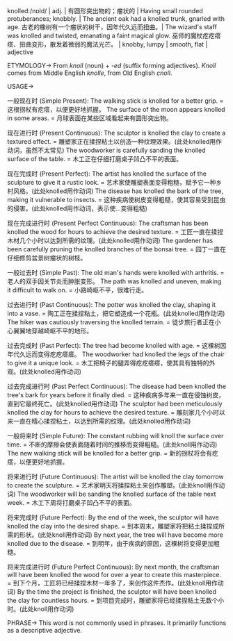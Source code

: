 knolled:/nɒld/ | adj. | 有圆形突出物的；瘤状的 | Having small rounded protuberances; knobbly. | The ancient oak had a knolled trunk, gnarled with age.  古老的橡树有一个瘤状的树干，因年代久远而扭曲。| The wizard's staff was knolled and twisted, emanating a faint magical glow.  巫师的魔杖疙疙瘩瘩、扭曲变形，散发着微弱的魔法光芒。 |  knobby, lumpy | smooth, flat | adjective


ETYMOLOGY->
From *knoll* (noun) + *-ed* (suffix forming adjectives).  *Knoll* comes from Middle English *knolle*, from Old English *cnoll*.

USAGE->

一般现在时 (Simple Present):
The walking stick is knolled for a better grip. =  这根拐杖有疙瘩，以便更好地抓握。
The surface of the moon appears knolled in some areas. = 月球表面在某些区域看起来有圆形突出物。

现在进行时 (Present Continuous):
The sculptor is knolled the clay to create a textured effect. = 雕塑家正在揉捏粘土以创造一种纹理效果。(此处knolled用作动词，虽然不太常见)
The woodworker is carefully sanding the knolled surface of the table. = 木工正在仔细打磨桌子凹凸不平的表面。


现在完成时 (Present Perfect):
The artist has knolled the surface of the sculpture to give it a rustic look. = 艺术家使雕塑表面变得粗糙，赋予它一种乡村风格。(此处knolled用作动词)
The disease has knolled the bark of the tree, making it vulnerable to insects. = 这种疾病使树皮变得粗糙，使其容易受到昆虫的侵害。(此处knolled用作动词，表示使…变得粗糙)


现在完成进行时 (Present Perfect Continuous):
The craftsman has been knolled the wood for hours to achieve the desired texture. = 工匠一直在揉捏木材几个小时以达到所需的纹理。(此处knolled用作动词)
The gardener has been carefully pruning the knolled branches of the bonsai tree. = 园丁一直在仔细修剪盆景树瘤状的树枝。

一般过去时 (Simple Past):
The old man's hands were knolled with arthritis. = 老人的双手因关节炎而肿胀变形。
The path was knolled and uneven, making it difficult to walk on. = 小路崎岖不平，很难行走。

过去进行时 (Past Continuous):
The potter was knolled the clay, shaping it into a vase. = 陶工正在揉捏粘土，把它塑造成一个花瓶。(此处knolled用作动词)
The hiker was cautiously traversing the knolled terrain. = 徒步旅行者正在小心翼翼地穿越崎岖不平的地形。

过去完成时 (Past Perfect):
The tree had become knolled with age. = 这棵树因年代久远而变得疙疙瘩瘩。
The woodworker had knolled the legs of the chair to give it a unique look. = 木工把椅子的腿弄得疙疙瘩瘩，使其具有独特的外观。(此处knolled用作动词)

过去完成进行时 (Past Perfect Continuous):
The disease had been knolled the tree's bark for years before it finally died.  = 这种疾病多年来一直在侵蚀树皮，直到它最终死亡。(此处knolled用作动词)
The sculptor had been meticulously knolled the clay for hours to achieve the desired texture. =  雕刻家几个小时以来一直在精心揉捏粘土，以达到所需的纹理。(此处knolled用作动词)

一般将来时 (Simple Future):
The constant rubbing will knoll the surface over time. =  不断的摩擦会使表面随着时间的推移而变得粗糙。(此处knoll用作动词)
The new walking stick will be knolled for a better grip. = 新的拐杖将会有疙瘩，以便更好地抓握。

将来进行时 (Future Continuous):
The artist will be knolled the clay tomorrow to create the sculpture. = 艺术家明天将揉捏粘土来创作雕塑。(此处knoll用作动词)
The woodworker will be sanding the knolled surface of the table next week. = 木工下周将打磨桌子凹凸不平的表面。

将来完成时 (Future Perfect):
By the end of the week, the sculptor will have knolled the clay into the desired shape. = 到本周末，雕塑家将把粘土揉捏成所需的形状。(此处knoll用作动词)
By next year, the tree will have become more knolled due to the disease. = 到明年，由于疾病的原因，这棵树将变得更加粗糙。

将来完成进行时 (Future Perfect Continuous):
By next month, the craftsman will have been knolled the wood for over a year to create this masterpiece. = 到下个月，工匠将已经揉捏木材一年多了，来创作这件杰作。(此处knoll用作动词)
By the time the project is finished, the sculptor will have been knolled the clay for countless hours. = 到项目完成时，雕塑家将已经揉捏粘土无数个小时。(此处knoll用作动词)



PHRASE->
This word is not commonly used in phrases.  It primarily functions as a descriptive adjective.
